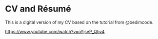 # CV and Résumé
This is a digital version of my CV based on the tutorial from @bedimcode. 

https://www.youtube.com/watch?v=oYjseP_Qhv4
